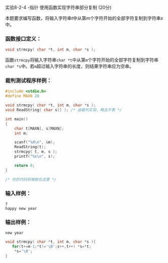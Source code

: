 实验8-2-4 -指针 使用函数实现字符串部分复制 (20分)

本题要求编写函数，将输入字符串*t*中从第*m*个字符开始的全部字符复制到字符串*s*中。

### 函数接口定义：

```c++
void strmcpy( char *t, int m, char *s );
```

函数`strmcpy`将输入字符串`char *t`中从第`m`个字符开始的全部字符复制到字符串`char *s`中。若`m`超过输入字符串的长度，则结果字符串应为空串。

### 裁判测试程序样例：

```c++
#include <stdio.h>
#define MAXN 20

void strmcpy( char *t, int m, char *s );
void ReadString( char s[] ); /* 由裁判实现，略去不表 */

int main()
{
    char t[MAXN], s[MAXN];
    int m;

    scanf("%d\n", &m);
    ReadString(t);
    strmcpy( t, m, s );
    printf("%s\n", s);

    return 0;
}

/* 你的代码将被嵌在这里 */
```

### 输入样例：

```in
7
happy new year
```

### 输出样例：

```out
new year
```



```c++
void strmcpy( char *t, int m, char *s ){
   for(t+=m-1;*t!='\0';s++,t++) *s=*t;
    *s='\0';
}
```

